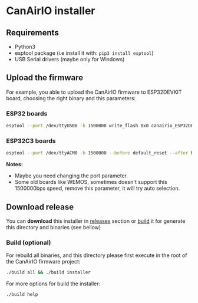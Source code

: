# CanAirIO installer

## Requirements

- Python3
- esptool package (i.e install it with: `pip3 install esptool`)
- USB Serial drivers (maybe only for Windows)

## Upload the firmware

For example, you able to upload the CanAirIO firmware to ESP32DEVKIT board, choosing the right binary and this parameters:

### ESP32 boards

``` bash
esptool --port /dev/ttyUSB0 -b 1500000 write_flash 0x0 canairio_ESP32DEVKIT_rev932_merged.bin
```

### ESP32C3 boards

``` bash
esptool --port /dev/ttyACM0 -b 1500000 --before default_reset --after hard_reset write_flash 0x0 canairio_ESP32C3_rev932_merged.bin
```

**Notes:**

- Maybe you need changing the port parameter.
- Some old boards like WEMOS, sometimes doesn't support this 1500000bps speed, remove this parameter, it will try auto selection.

## Download release

You can **download** this installer in [releases](https://github.com/kike-canaries/canairio_firmware/releases) section or [build](#Build) it for generate this directory and binaries (see bellow)

### Build (optional)

For rebuild all binaries, and this directory please first execute in the root of the CanAirIO firmware project:

``` bash
./build all && ./build installer
```

For more options for build the installer:

``` bash
./build help
```
